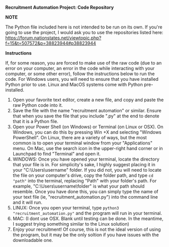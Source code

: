 **Recruitment Automation Project: Code Repository**

**NOTE**

The Python file included here is not intended to be run on its own. If you're going to use the project, I would ask you to use the repositories listed here: https://forum.nationstates.net/viewtopic.php?f=15&t=507572&p=38823944#p38823944


**Instructions**

If, for some reason, you are forced to make use of the raw code (due to an error on your computer, an error in the code while interacting with your computer, or some other error), follow the instructions below to run the code. For Windows users, you will need to ensure that you have installed Python prior to use. Linux and MacOS systems come with Python pre-installed. 

1) Open your favorite text editor, create a new file, and copy and paste the raw Python code into it. 
2) Save the file with the name "recruitment automation" or similar. Ensure that when you save the file that you include ".py" at the end to denote that it is a Python file. 
3) Open your Power Shell (on Windows) or Terminal (on Linux or OSX). On Windows, you can do this by pressing Win +X and selecting "Windows PowerShell". On Linux, there are a variety of ways, but the most common is to open your terminal window from your "Applications" menu. On Mac, use the search icon in the upper-right hand corner or in Launchpad to find "Terminal" and open it. 
4) WINDOWS: Once you have opened your terminal, locate the directory that your file is in. For simplicity's sake, I highly suggest placing it in your "C:\\Users\username" folder. If you did not, you will need to locate the file on your computer's drive, copy the folder path, and type `cd "path"` into the terminal, replacing "Path" with your folder's path. For example, "C:\\Users\username\folder" is what your path should resemble. Once you have done this, you can simply type the name of your text file (ie, "recruitment_automation.py") into the command line and it will run. 
4) LINUX: Once you open your terminal, type `python3 "recruitment_automation.py"` and the program will run in your terminal. 
4) MAC: (I dont use OSX. Blank until testing can be done. In the meantime, I suggest trying something similar to the Linux solution)
5) Enjoy your recruitment! Of course, this is not the ideal version of using the program, but it may be the only soltion if you have issues with the downloadable one. 
